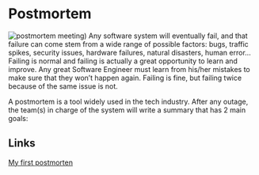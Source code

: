 # Postmortem
![postmortem meeting](https://img.memegenerator.net/images/4155603.jpg))
Any software system will eventually fail, and that failure can come stem from a wide range of possible factors: bugs, traffic spikes, security issues, hardware failures, natural disasters, human error… Failing is normal and failing is actually a great opportunity to learn and improve. Any great Software Engineer must learn from his/her mistakes to make sure that they won’t happen again. Failing is fine, but failing twice because of the same issue is not.  

A postmortem is a tool widely used in the tech industry. After any outage, the team(s) in charge of the system will write a summary that has 2 main goals:
## Links
[My first postmorten](https://medium.com/@kerimsha/my-first-postmortem-f35d47cdeb6d)
